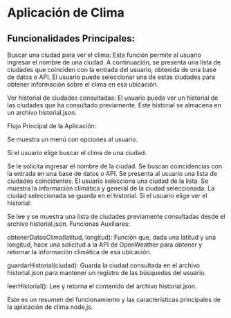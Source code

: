 # Aplicación de Clima

## Funcionalidades Principales:

Buscar una ciudad para ver el clima: Esta función permite al usuario ingresar el nombre de una ciudad. A continuación, se presenta una lista de ciudades que coinciden con la entrada del usuario, obtenida de una base de datos o API. El usuario puede seleccionar una de estas ciudades para obtener información sobre el clima en esa ubicación.

Ver historial de ciudades consultadas: El usuario puede ver un historial de las ciudades que ha consultado previamente. Este historial se almacena en un archivo historial.json.

Flujo Principal de la Aplicación:

Se muestra un menú con opciones al usuario.

Si el usuario elige buscar el clima de una ciudad:

Se le solicita ingresar el nombre de la ciudad.
Se buscan coincidencias con la entrada en una base de datos o API.
Se presenta al usuario una lista de ciudades coincidentes.
El usuario selecciona una ciudad de la lista.
Se muestra la información climática y general de la ciudad seleccionada.
La ciudad seleccionada se guarda en el historial.
Si el usuario elige ver el historial:

Se lee y se muestra una lista de ciudades previamente consultadas desde el archivo historial.json.
Funciones Auxiliares:

obtenerDatosClima(latitud, longitud): Función que, dada una latitud y una longitud, hace una solicitud a la API de OpenWeather para obtener y retornar la información climática de esa ubicación.

guardarHistorial(ciudad): Guarda la ciudad consultada en el archivo historial.json para mantener un registro de las búsquedas del usuario.

leerHistorial(): Lee y retorna el contenido del archivo historial.json.

Este es un resumen del funcionamiento y las características principales de la aplicación de clima node,js.





